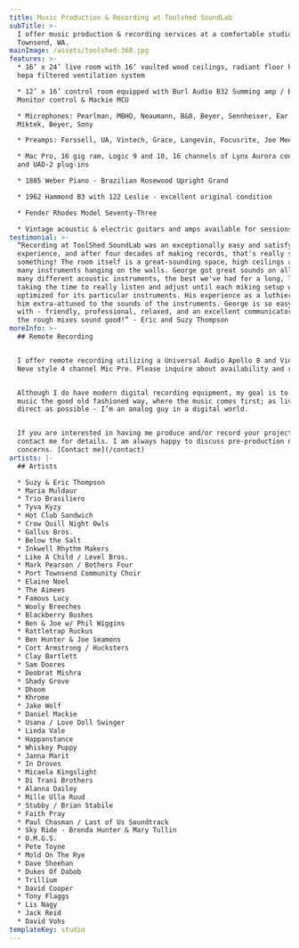 ```yaml
---
title: Music Production & Recording at Toolshed SoundLab
subTitle: >-
  I offer music production & recording services at a comfortable studio in Port
  Townsend, WA.
mainImage: /assets/toolshed-360.jpg
features: >-
  * 16’ x 24’ live room with 16’ vaulted wood ceilings, radiant floor heat and a
  hepa filtered ventilation system

  * 12’ x 16’ control room equipped with Burl Audio B32 Summing amp / B26
  Monitor control & Mackie MCU

  * Microphones: Pearlman, MBHO, Neaumann, B&0, Beyer, Sennheiser, Ear Trumpet,
  Miktek, Beyer, Sony

  * Preamps: Forssell, UA, Vintech, Grace, Langevin, Focusrite, Joe Meek, Guido

  * Mac Pro, 16 gig ram, Logic 9 and 10, 16 channels of Lynx Aurora conversion
  and UAD-2 plug-ins

  * 1885 Weber Piano - Brazilian Rosewood Upright Grand

  * 1962 Hammond B3 with 122 Leslie - excellent original condition

  * Fender Rhodes Model Seventy-Three

  * Vintage acoustic & electric guitars and amps available for sessions
testimonial: >-
  “Recording at ToolShed SoundLab was an exceptionally easy and satisfying
  experience, and after four decades of making records, that's really saying
  something! The room itself is a great-sounding space, high ceilings and with
  many instruments hanging on the walls. George got great sounds on all of our
  many different acoustic instruments, the best we've had for a long, long time;
  taking the time to really listen and adjust until each miking setup was
  optimized for its particular instruments. His experience as a luthier makes
  him extra-attuned to the sounds of the instruments. George is so easy to work
  with - friendly, professional, relaxed, and an excellent communicator. Even
  the rough mixes sound good!” - Eric and Suzy Thompson
moreInfo: >-
  ## Remote Recording


  I offer remote recording utilizing a Universal Audio Apollo 8 and Vintech 473
  Neve style 4 channel Mic Pre. Please inquire about availability and rates.


  Although I do have modern digital recording equipment, my goal is to produce
  music the good old fashioned way, where the music comes first; as live and
  direct as possible - I’m an analog guy in a digital world.


  If you are interested in having me produce and/or record your project please
  contact me for details. I am always happy to discuss pre-production needs and
  concerns. [Contact me](/contact)
artists: |-
  ## Artists

  * Suzy & Eric Thompson
  * Maria Muldaur
  * Trio Brasiliero
  * Tyva Kyzy
  * Hot Club Sandwich
  * Crow Quill Night Owls
  * Gallus Bros.
  * Below the Salt
  * Inkwell Rhythm Makers
  * Like A Child / Level Bros.
  * Mark Pearson / Bothers Four
  * Port Townsend Community Choir
  * Elaine Noel
  * The Aimees
  * Famous Lucy
  * Wooly Breeches
  * Blackberry Bushes
  * Ben & Joe w/ Phil Wiggins
  * Rattletrap Ruckus
  * Ben Hunter & Joe Seamons
  * Cort Armstrong / Hucksters
  * Clay Bartlett
  * Sam Doores
  * Deobrat Mishra
  * Shady Grove
  * Dhoom
  * Khrome
  * Jake Wolf
  * Daniel Mackie
  * Usana / Love Doll Swinger
  * Linda Vale
  * Happanstance
  * Whiskey Puppy
  * Janna Marit
  * In Droves
  * Micaela Kingslight
  * Di Trani Brothers
  * Alanna Dailey
  * Mille Ulla Ruud
  * Stubby / Brian Stabile
  * Faith Pray
  * Paul Chasman / Last of Us Soundtrack
  * Sky Ride - Brenda Hunter & Mary Tullin
  * O.M.G.S.
  * Pete Toyne
  * Mold On The Rye
  * Dave Sheehan
  * Dukes Of Dabob
  * Trillium
  * David Cooper
  * Tony Flaggs
  * Lis Nagy
  * Jack Reid
  * David Vohs
templateKey: studio
---
```


